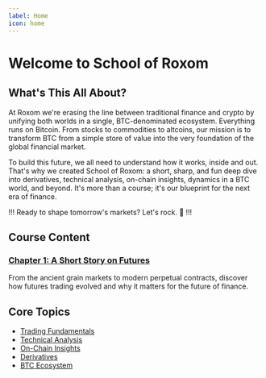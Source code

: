 ```yaml
---
label: Home
icon: home
---
```


# Welcome to School of Roxom

## What's This All About?

At Roxom we're erasing the line between traditional finance and crypto by unifying both worlds in a single, BTC-denominated ecosystem. Everything runs on Bitcoin. From stocks to commodities to altcoins, our mission is to transform BTC from a simple store of value into the very foundation of the global financial market.

To build this future, we all need to understand how it works, inside and out. That's why we created School of Roxom: a short, sharp, and fun deep dive into derivatives, technical analysis, on-chain insights, dynamics in a BTC world, and beyond. It's more than a course; it's our blueprint for the next era of finance.

!!! Ready to shape tomorrow's markets? Let's rock. 🚀
!!!

## Course Content

### [Chapter 1: A Short Story on Futures](./chapter1/README.md)
From the ancient grain markets to modern perpetual contracts, discover how futures trading evolved and why it matters for the future of finance.

## Core Topics

- [Trading Fundamentals](./trading/fundamentals.md)
- [Technical Analysis](./trading/technical-analysis.md)
- [On-Chain Insights](./trading/on-chain.md)
- [Derivatives](./trading/derivatives.md)
- [BTC Ecosystem](./ecosystem/overview.md)
